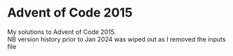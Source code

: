 # Advent of Code 2015
My solutions to Advent of Code 2015.</br> NB version history prior to Jan 2024 was wiped out as I removed the inputs file
